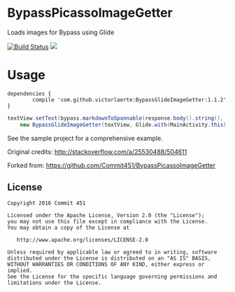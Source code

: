 # BypassPicassoImageGetter
Loads images for Bypass using Glide

[![Build Status](https://travis-ci.org/victorlaerte/BypassGlideImageGetter.svg?branch=master)](https://travis-ci.org/victorlaerte/BypassGlideImageGetter)
[![](https://jitpack.io/v/victorlaerte/BypassGlideImageGetter.svg)](https://jitpack.io/#victorlaerte/BypassGlideImageGetter)

# Usage

```
dependencies {
        compile 'com.github.victorlaerte:BypassGlideImageGetter:1.1.2'
}
```      
```java
textView.setText(bypass.markdownToSpannable(response.body().string(), 
    new BypassGlideImageGetter(textView, Glide.with(MainActivity.this))));
```
See the sample project for a comprehensive example.

Original credits: http://stackoverflow.com/a/25530488/504611

Forked from: https://github.com/Commit451/BypassPicassoImageGetter

License
--------

    Copyright 2016 Commit 451

    Licensed under the Apache License, Version 2.0 (the "License");
    you may not use this file except in compliance with the License.
    You may obtain a copy of the License at

       http://www.apache.org/licenses/LICENSE-2.0

    Unless required by applicable law or agreed to in writing, software
    distributed under the License is distributed on an "AS IS" BASIS,
    WITHOUT WARRANTIES OR CONDITIONS OF ANY KIND, either express or implied.
    See the License for the specific language governing permissions and
    limitations under the License.

